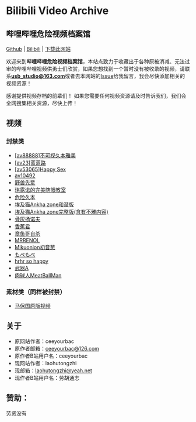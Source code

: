 # Bilibili Video Archive

## 哔哩哔哩危险视频档案馆

[Github](https://github.com/laohutongzhi/DangerVideos) | [Bilibili](https://space.bilibili.com/2140241237) | [下载此网站](https://github.com/laohutongzhi/DangerVideos/archive/refs/heads/main.zip)

 欢迎来到**哔哩哔哩危险视频档案馆**，本站点致力于收藏出于各种原被消减、无法过审的哔哩哔哩视频供勇士们欣赏，如果您想找到一个暂时没有被收录的视频，请联系**usb_studio@163.com**或者去本网站的[Issue](https://github.com/laohutongzhi/DangerVideos/issues)给我留言，我会尽快添加相关的视频资源！

感谢提供视频存档的前辈们！ 如果您需要任何视频资源请及时告诉我们，我们会全网搜集相关资源，尽快上传！ 

## 视频
### 封禁类
- [[av88888]不可视久本雅美](videos/Invisible.mp4)
- [[av23]蓝蓝路](videos/av23.mp4)
- [[av53065]Happy Sex](videos/happysex.mp4)
- [av10492](videos/av10492.md)
- [野兽先辈](videos/114514.mp4)
- [琪露诺的完美瞎眼教室](videos/Cirno.mp4)
- [危险久本](videos/Danger.mp4)
- [埃及猫Ankha zone和谐版](videos/Ankha.mp4)
- [埃及猫Ankha zone完整版(含有不雅内容)](videos/Ankha.md)
- [骨灰扬诺夫](videos/AshesKiller.mp4)
- [香蕉君](videos/Av10492.mp4)
- [章鱼哥自杀](videos/Octopus.mp4)
- [MRRENOL](videos/MARENOL.mp4)
- [Mikuonion初音葱](videos/MIKUONION.mp4)
- [もぺもぺ](videos/Mopemope.mp4)
- [hrhr so happy](videos/Sohappy.mp4)
- [武器A](videos/WeaponA.mp4)
- [肉球人MeatBallMan](videos/meatballman.mp4)
### 素材类（同样被封禁）
- [马保国原版视频](src/Baoguo.mp4)

## 关于

- 原网站作者：ceeyourbac
- 原作者邮箱：ceeyourbac@126.com
- 原作者B站用户名：ceeyourbac
- 现网站作者：laohutongzhi
- 现邮箱：laohutongzhi@yeah.net
- 现作者B站用户名：劳胡通志
## 赞助：
劳资没有
